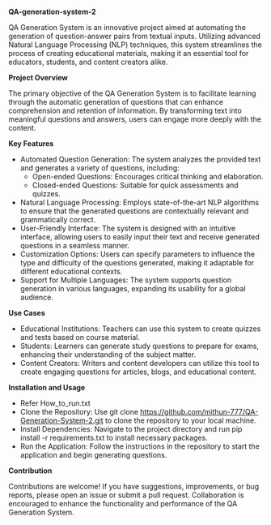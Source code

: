 **QA-generation-system-2**

QA Generation System is an innovative project aimed at automating the generation of question-answer pairs from textual inputs. Utilizing advanced Natural Language Processing (NLP) techniques, this system streamlines the process of creating educational materials, making it an essential tool for educators, students, and content creators alike.

**Project Overview**

The primary objective of the QA Generation System is to facilitate learning through the automatic generation of questions that can enhance comprehension and retention of information. By transforming text into meaningful questions and answers, users can engage more deeply with the content.

**Key Features**

+ Automated Question Generation: The system analyzes the provided text and generates a variety of questions, including:
  + Open-ended Questions: Encourages critical thinking and elaboration.
  + Closed-ended Questions: Suitable for quick assessments and quizzes.
+ Natural Language Processing: Employs state-of-the-art NLP algorithms to ensure that the generated questions are contextually relevant and grammatically correct.
+ User-Friendly Interface: The system is designed with an intuitive interface, allowing users to easily input their text and receive generated questions in a seamless manner.
+ Customization Options: Users can specify parameters to influence the type and difficulty of the questions generated, making it adaptable for different educational contexts.
+ Support for Multiple Languages: The system supports question generation in various languages, expanding its usability for a global audience.

**Use Cases**

+ Educational Institutions: Teachers can use this system to create quizzes and tests based on course material.
+ Students: Learners can generate study questions to prepare for exams, enhancing their understanding of the subject matter.
+ Content Creators: Writers and content developers can utilize this tool to create engaging questions for articles, blogs, and educational content.

**Installation and Usage**

+ Refer How_to_run.txt
+ Clone the Repository: Use git clone https://github.com/mithun-777/QA-Generation-System-2.git to clone the repository to your local machine.
+ Install Dependencies: Navigate to the project directory and run pip install -r requirements.txt to install necessary packages.
+ Run the Application: Follow the instructions in the repository to start the application and begin generating questions.

**Contribution**

Contributions are welcome! If you have suggestions, improvements, or bug reports, please open an issue or submit a pull request. Collaboration is encouraged to enhance the functionality and performance of the QA Generation System.


